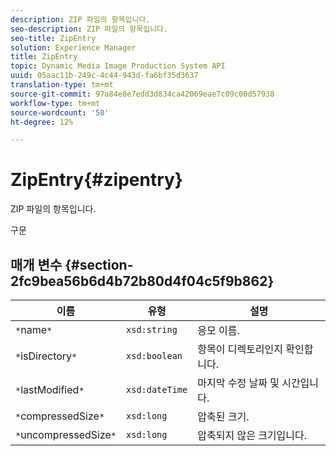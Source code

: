 ```yaml
---
description: ZIP 파일의 항목입니다.
seo-description: ZIP 파일의 항목입니다.
seo-title: ZipEntry
solution: Experience Manager
title: ZipEntry
topic: Dynamic Media Image Production System API
uuid: 05aac11b-249c-4c44-943d-fa6bf35d3637
translation-type: tm+mt
source-git-commit: 97a84e8e7edd3d834ca42069eae7c09c00d57938
workflow-type: tm+mt
source-wordcount: '50'
ht-degree: 12%

---
```



# ZipEntry{#zipentry}

ZIP 파일의 항목입니다.

구문

## 매개 변수 {#section-2fc9bea56b6d4b72b80d4f04c5f9b862}

| 이름 | 유형 | 설명 |
|---|---|---|
| `*`name`*` | `xsd:string` | 응모 이름. |
| `*`isDirectory`*` | `xsd:boolean` | 항목이 디렉토리인지 확인합니다. |
| `*`lastModified`*` | `xsd:dateTime` | 마지막 수정 날짜 및 시간입니다. |
| `*`compressedSize`*` | `xsd:long` | 압축된 크기. |
| `*`uncompressedSize`*` | `xsd:long` | 압축되지 않은 크기입니다. |

